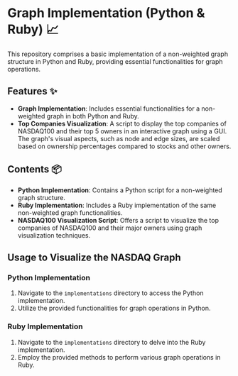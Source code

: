 # Graph Implementation (Python & Ruby) 📈

This repository comprises a basic implementation of a non-weighted graph structure in Python and Ruby, providing essential functionalities for graph operations.

## Features ✨

- **Graph Implementation**: Includes essential functionalities for a non-weighted graph in both Python and Ruby.
- **Top Companies Visualization**: A script to display the top companies of NASDAQ100 and their top 5 owners in an interactive graph using a GUI. The graph's visual aspects, such as node and edge sizes, are scaled based on ownership percentages compared to stocks and other owners.

## Contents 📦

- **Python Implementation**: Contains a Python script for a non-weighted graph structure.
- **Ruby Implementation**: Includes a Ruby implementation of the same non-weighted graph functionalities.
- **NASDAQ100 Visualization Script**: Offers a script to visualize the top companies of NASDAQ100 and their major owners using graph visualization techniques.

## Usage to Visualize the NASDAQ Graph

### Python Implementation
1. Navigate to the `implementations` directory to access the Python implementation.
2. Utilize the provided functionalities for graph operations in Python.

### Ruby Implementation
1. Navigate to the `implementations` directory to delve into the Ruby implementation.
2. Employ the provided methods to perform various graph operations in Ruby.
